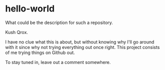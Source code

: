 # hello-world
What could be the description for such a repository.

Kush Qrox.

I have no clue what this is about, but without knowing why I'll go around with it since why not trying everything out once right.
This project consists of me trying things on Github out.

To stay tuned in, leave out a comment somewhere.

